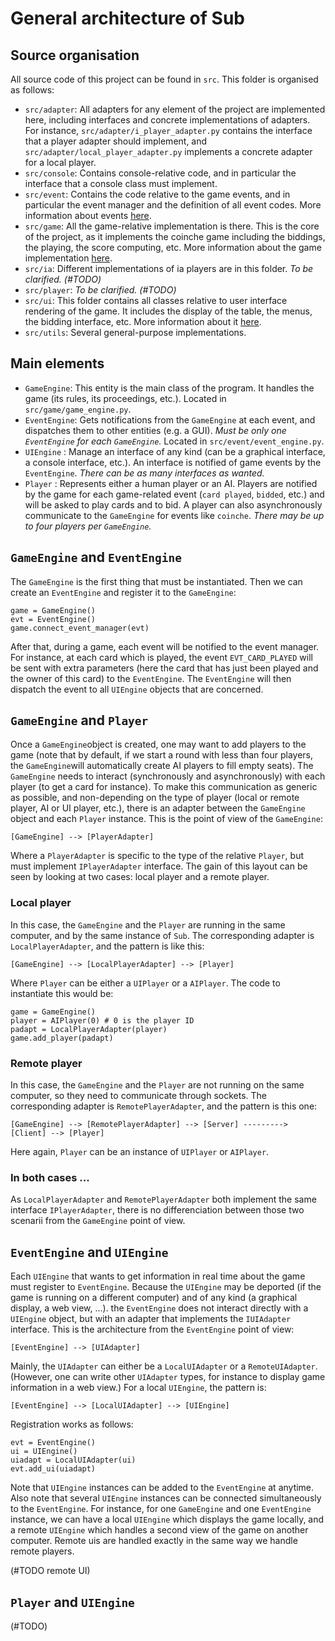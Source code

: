 # General architecture of Sub


## Source organisation

All source code of this project can be found in `src`. This folder is organised
as follows:
* `src/adapter`: All adapters for any element of the project are implemented
here, including interfaces and concrete implementations of adapters. For
instance, `src/adapter/i_player_adapter.py` contains the interface that a player
adapter should implement, and `src/adapter/local_player_adapter.py` implements a
concrete adapter for a local player.
* `src/console`: Contains console-relative code, and in particular the
interface that a console class must implement.
* `src/event`: Contains the code relative to the game events, and in particular
the event manager and the definition of all event codes. More information about
events [here](event.md).
* `src/game`: All the game-relative implementation is there. This is the core of
the project, as it implements the coinche game including the biddings, the
playing, the score computing, etc. More information about the game
implementation [here](game.md).
* `src/ia`: Different implementations of ia players are in this folder. *To be
clarified. (#TODO)*
* `src/player`: *To be clarified. (#TODO)* 
* `src/ui`: This folder contains all classes relative to user interface
rendering of the game. It includes the display of the table, the menus, the
bidding interface, etc. More information about it [here](ui.md).
* `src/utils`: Several general-purpose implementations. 


## Main elements

* `GameEngine`: This entity is the main class of the program. It handles the
game (its rules, its proceedings, etc.). Located in `src/game/game_engine.py`. 
* `EventEngine`: Gets notifications from the `GameEngine` at each event, and dispatches them to other entities (e.g. a GUI). 
                    *Must be only one `EventEngine` for each `GameEngine`.*
                    Located in `src/event/event_engine.py`.
* `UIEngine` : Manage an interface of any kind (can be a graphical interface, a console interface, etc.). An interface is notified of game events
                    by the `EventEngine`. *There can be as many interfaces as wanted.*
* `Player` : Represents either a human player or an AI. Players are notified by the game for each game-related event (`card played`, `bidded`, etc.)
                and will be asked to play cards and to bid. A player can also asynchronously communicate to the `GameEngine` for events like `coinche`.
                *There may be up to four players per `GameEngine`.*


## `GameEngine` and `EventEngine`

The `GameEngine` is the first thing that must be instantiated. Then we can create an `EventEngine` and register it to the `GameEngine`:
```
game = GameEngine()
evt = EventEngine()
game.connect_event_manager(evt)
```

After that, during a game, each event will be notified to the event manager. For instance, at each card which is played, 
the event `EVT_CARD_PLAYED` will be sent with extra parameters (here the card that has just been played and the owner
of this card) to the `EventEngine`. The `EventEngine` will then dispatch the event to all `UIEngine` objects that 
are concerned.

## `GameEngine` and `Player`

Once a `GameEngine`object is created, one may want to add players to the game (note that by default, if we start a round 
with less than four players, the `GameEngine`will automatically create AI players to fill empty seats).
The `GameEngine` needs to interact (synchronously and asynchronously) with each player (to get a card for instance). 
To make this communication as generic as possible, and non-depending on the type of player (local or remote player, AI or UI player, etc.), 
there is an adapter between the `GameEngine` object and each `Player` instance. This is the point of view of the `GameEngine`:

```
[GameEngine] --> [PlayerAdapter]
```

Where a `PlayerAdapter` is specific to the type of the relative `Player`, but must implement `IPlayerAdapter` interface.
The gain of this layout can be seen by looking at two cases: local player and a remote player.

### Local player
In this case, the `GameEngine` and the `Player` are running in the same computer, and by the same instance of `Sub`.
The corresponding adapter is `LocalPlayerAdapter`, and the pattern is like this:

```
[GameEngine] --> [LocalPlayerAdapter] --> [Player]
```

Where `Player` can be either a `UIPlayer` or a `AIPlayer`. The code to instantiate this would be:
```
game = GameEngine()
player = AIPlayer(0) # 0 is the player ID 
padapt = LocalPlayerAdapter(player) 
game.add_player(padapt)
```

### Remote player
In this case, the `GameEngine` and the `Player` are not running on the same computer, so they need to communicate through sockets.
The corresponding adapter is `RemotePlayerAdapter`, and the pattern is this one:

```
[GameEngine] --> [RemotePlayerAdapter] --> [Server] ---------> [Client] --> [Player]
```
Here again, `Player` can be an instance of `UIPlayer` or `AIPlayer`.


### In both cases ...
As `LocalPlayerAdapter` and `RemotePlayerAdapter` both implement the same interface `IPlayerAdapter`, there is no differenciation
between those two scenarii from the `GameEngine` point of view.


## `EventEngine` and `UIEngine`

Each `UIEngine` that wants to get information in real time about the game must register to `EventEngine`. Because
the `UIEngine` may be deported (if the game is running on a different computer) and of any kind
(a graphical display, a web view, ...). the `EventEngine` does not 
interact directly with a `UIEngine` object, but with an adapter that implements the `IUIAdapter` interface.
This is the architecture from the `EventEngine` point of view:

```
[EventEngine] --> [UIAdapter]
```

Mainly, the `UIAdapter` can either be a `LocalUIAdapter` or a `RemoteUIAdapter`. (However, one can write other 
`UIAdapter` types, for instance to display game information in a web view.) For a local `UIEngine`, the pattern
is:
```
[EventEngine] --> [LocalUIAdapter] --> [UIEngine]
```

Registration works as follows:
```
evt = EventEngine()
ui = UIEngine()
uiadapt = LocalUIAdapter(ui)
evt.add_ui(uiadapt)
```

Note that `UIEngine` instances can be added to the `EventEngine` at anytime. Also note that several 
`UIEngine` instances can be connected simultaneously to the `EventEngine`. For instance, for one `GameEngine`
and one `EventEngine` instance, we can have a local `UIEngine` which displays the game locally, and a
remote `UIEngine` which handles a second view of the game on another computer. Remote uis are handled
exactly in the same way we handle remote players. 

(#TODO remote UI)

## `Player` and `UIEngine`

(#TODO)

